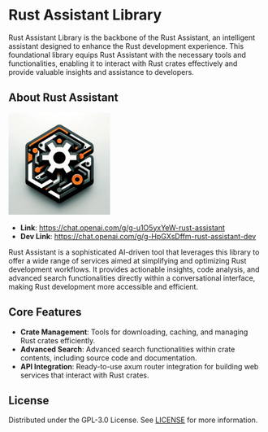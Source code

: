 # Rust Assistant Library

Rust Assistant Library is the backbone of the Rust Assistant, an intelligent assistant designed to enhance the Rust development experience. This foundational library equips Rust Assistant with the necessary tools and functionalities, enabling it to interact with Rust crates effectively and provide valuable insights and assistance to developers.

## About Rust Assistant

<img src="https://github.com/gengteng/rust-assistant/blob/main/doc/icon.png?raw=true" width = "200px" height = "200px" alt="icon"/>

* **Link**: https://chat.openai.com/g/g-u1O5yxYeW-rust-assistant
* **Dev Link**: https://chat.openai.com/g/g-HpGXsDffm-rust-assistant-dev

Rust Assistant is a sophisticated AI-driven tool that leverages this library to offer a wide range of services aimed at simplifying and optimizing Rust development workflows. It provides actionable insights, code analysis, and advanced search functionalities directly within a conversational interface, making Rust development more accessible and efficient.

## Core Features

* **Crate Management**: Tools for downloading, caching, and managing Rust crates efficiently.
* **Advanced Search**: Advanced search functionalities within crate contents, including source code and documentation.
* **API Integration**: Ready-to-use axum router integration for building web services that interact with Rust crates.

## License

Distributed under the GPL-3.0 License. See [LICENSE](https://github.com/gengteng/rust-assistant/blob/main/LICENSE) for more information.
